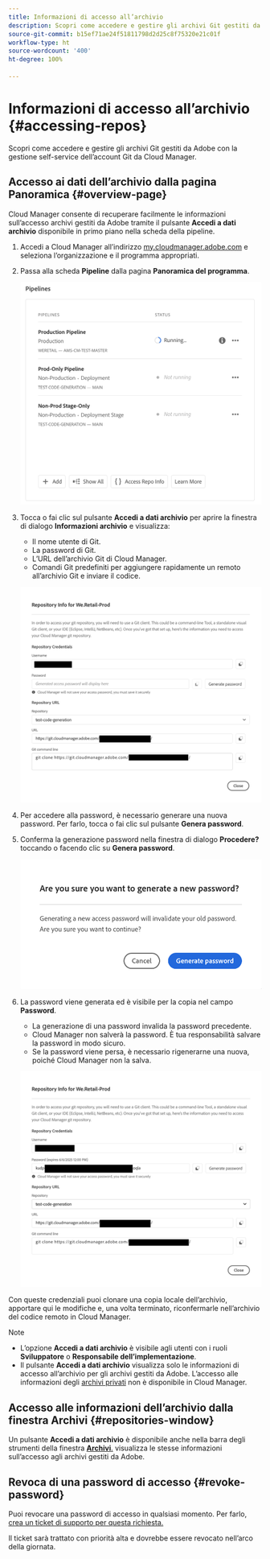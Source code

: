 ```yaml
---
title: Informazioni di accesso all’archivio
description: Scopri come accedere e gestire gli archivi Git gestiti da Adobe con la gestione self-service dell’account Git da Cloud Manager.
source-git-commit: b15ef71ae24f51811798d2d25c8f75320e21c01f
workflow-type: ht
source-wordcount: '400'
ht-degree: 100%

---
```



# Informazioni di accesso all’archivio {#accessing-repos}

Scopri come accedere e gestire gli archivi Git gestiti da Adobe con la gestione self-service dell’account Git da Cloud Manager.

## Accesso ai dati dell’archivio dalla pagina Panoramica {#overview-page}

Cloud Manager consente di recuperare facilmente le informazioni sull’accesso archivi gestiti da Adobe tramite il pulsante **Accedi a dati archivio** disponibile in primo piano nella scheda della pipeline.

1. Accedi a Cloud Manager all’indirizzo [my.cloudmanager.adobe.com](https://my.cloudmanager.adobe.com/) e seleziona l’organizzazione e il programma appropriati.

1. Passa alla scheda **Pipeline** dalla pagina **Panoramica del programma**.

   ![Pulsante Accedi a dati archivio nella scheda Ambienti](assets/pipelines-card.png)

1. Tocca o fai clic sul pulsante **Accedi a dati archivio** per aprire la finestra di dialogo **Informazioni archivio** e visualizza:

   * Il nome utente di Git.
   * La password di Git.
   * L’URL dell’archivio Git di Cloud Manager.
   * Comandi Git predefiniti per aggiungere rapidamente un remoto all’archivio Git e inviare il codice.

   ![Finestra dati archivio](assets/access-repo-info.png)

1. Per accedere alla password, è necessario generare una nuova password. Per farlo, tocca o fai clic sul pulsante **Genera password**.

1. Conferma la generazione password nella finestra di dialogo **Procedere?** toccando o facendo clic su **Genera password**.

   ![Conferma la generazione della password](assets/confirm-password-generation.png)

1. La password viene generata ed è visibile per la copia nel campo **Password**.

   * La generazione di una password invalida la password precedente.
   * Cloud Manager non salverà la password. È tua responsabilità salvare la password in modo sicuro.
   * Se la password viene persa, è necessario rigenerarne una nuova, poiché Cloud Manager non la salva.

   ![Esempio di password generata](assets/generated-password.png)

Con queste credenziali puoi clonare una copia locale dell’archivio, apportare qui le modifiche e, una volta terminato, riconfermarle nell’archivio del codice remoto in Cloud Manager.

>[!NOTE]
>
>* L’opzione **Accedi a dati archivio** è visibile agli utenti con i ruoli **Sviluppatore** o **Responsabile dell’implementazione**.
>* Il pulsante **Accedi a dati archivio** visualizza solo le informazioni di accesso all’archivio per gli archivi gestiti da Adobe. L’accesso alle informazioni degli [archivi privati](private-repositories.md) non è disponibile in Cloud Manager.

## Accesso alle informazioni dell’archivio dalla finestra Archivi {#repositories-window}

Un pulsante **Accedi a dati archivio** è disponibile anche nella barra degli strumenti della finestra [**Archivi**.](managing-repositories.md) visualizza le stesse informazioni sull’accesso agli archivi gestiti da Adobe.

## Revoca di una password di accesso {#revoke-password}

Puoi revocare una password di accesso in qualsiasi momento. Per farlo, [crea un ticket di supporto per questa richiesta.](https://experienceleague.adobe.com/?support-solution=Experience+Manager&amp;support-tab=home?lang=it#support)

Il ticket sarà trattato con priorità alta e dovrebbe essere revocato nell’arco della giornata.